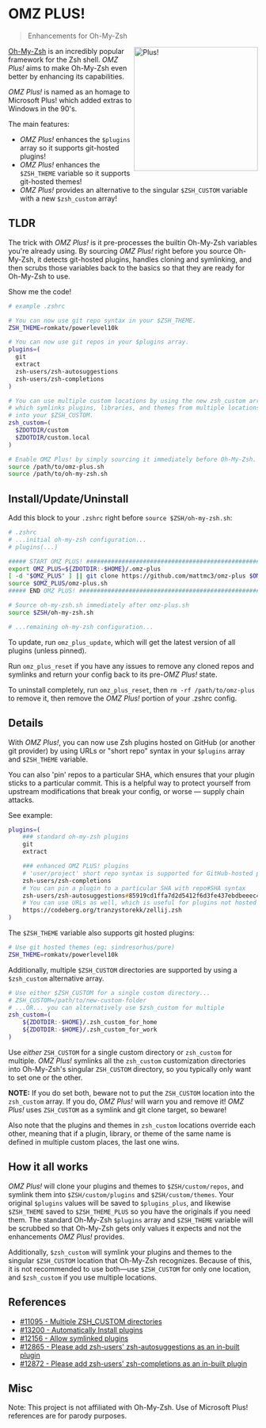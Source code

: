 # OMZ PLUS!

> Enhancements for Oh-My-Zsh

<img align="right" style="float: right;" width="250" alt="Plus!" src="https://github.com/user-attachments/assets/b834d42b-d6d9-4da9-ad7d-98d1b62e79f1" />

[Oh-My-Zsh][ohmyzsh] is an incredibly popular framework for the Zsh shell. _OMZ Plus!_
aims to make Oh-My-Zsh even better by enhancing its capabilities.

_OMZ Plus!_ is named as an homage to Microsoft Plus! which added extras to Windows in
the 90's.

The main features:

-   _OMZ Plus!_ enhances the `$plugins` array so it supports git-hosted plugins!
-   _OMZ Plus!_ enhances the `$ZSH_THEME` variable so it supports git-hosted themes!
-   _OMZ Plus!_ provides an alternative to the singular `$ZSH_CUSTOM` variable with a
    new `$zsh_custom` array!

## TLDR

The trick with _OMZ Plus!_ is it pre-processes the builtin Oh-My-Zsh variables
you're already using. By sourcing _OMZ Plus!_ right before you source Oh-My-Zsh, it
detects git-hosted plugins, handles cloning and symlinking, and then scrubs those
variables back to the basics so that they are ready for Oh-My-Zsh to use.

Show me the code!

```zsh
# example .zshrc

# You can now use git repo syntax in your $ZSH_THEME.
ZSH_THEME=romkatv/powerlevel10k

# You can now use git repos in your $plugins array.
plugins=(
  git
  extract
  zsh-users/zsh-autosuggestions
  zsh-users/zsh-completions
)

# You can use multiple custom locations by using the new zsh_custom array
# which symlinks plugins, libraries, and themes from multiple locations
# into your $ZSH_CUSTOM.
zsh_custom=(
  $ZDOTDIR/custom
  $ZDOTDIR/custom.local
)

# Enable OMZ Plus! by simply sourcing it immediately before Oh-My-Zsh.
source /path/to/omz-plus.sh
source /path/to/oh-my-zsh.sh
```

## Install/Update/Uninstall

Add this block to your `.zshrc` right before `source $ZSH/oh-my-zsh.sh`:

```zsh
# .zshrc
# ...initial oh-my-zsh configuration...
# plugins(...)

##### START OMZ PLUS! ##################################################################
export OMZ_PLUS=${ZDOTDIR:-$HOME}/.omz-plus
[ -d "$OMZ_PLUS" ] || git clone https://github.com/mattmc3/omz-plus $OMZ_PLUS
source $OMZ_PLUS/omz-plus.sh
##### END OMZ PLUS! ####################################################################

# Source oh-my-zsh.sh immediately after omz-plus.sh
source $ZSH/oh-my-zsh.sh

# ...remaining oh-my-zsh configuration...
```

To update, run `omz_plus_update`, which will get the latest version of all plugins
(unless pinned).

Run `omz_plus_reset` if you have any issues to remove any cloned repos and symlinks and return your config back to its pre-_OMZ Plus!_ state.

To uninstall completely, run `omz_plus_reset`, then `rm -rf /path/to/omz-plus` to
remove it, then remove the _OMZ Plus!_ portion of your .zshrc config.

## Details

With _OMZ Plus!_, you can now use Zsh plugins hosted on GitHub (or another git provider)
by using URLs or "short repo" syntax in your `$plugins` array and `$ZSH_THEME` variable.

You can also 'pin' repos to a particular SHA, which ensures that your plugin sticks to
a particular commit. This is a helpful way to protect yourself from upstream
modifications that break your config, or worse — supply chain attacks.

See example:

```zsh
plugins=(
    ### standard oh-my-zsh plugins
    git
    extract

    ### enhanced OMZ PLUS! plugins
    # 'user/project' short repo syntax is supported for GitHub-hosted plugins.
    zsh-users/zsh-completions
    # You can pin a plugin to a particular SHA with repo#SHA syntax
    zsh-users/zsh-autosuggestions#85919cd1ffa7d2d5412f6d3fe437ebdbeeec4fc5
    # You can use URLs as well, which is useful for plugins not hosted on GitHub.com
    https://codeberg.org/tranzystorekk/zellij.zsh
)
```

The `$ZSH_THEME` variable also supports git hosted plugins:

```zsh
# Use git hosted themes (eg: sindresorhus/pure)
ZSH_THEME=romkatv/powerlevel10k
```

Additionally, multiple `$ZSH_CUSTOM` directories are supported by using a `$zsh_custom`
alternative array.

```zsh
# Use either $ZSH_CUSTOM for a single custom directory...
# ZSH_CUSTOM=/path/to/new-custom-folder
# ...OR... you can alternatively use $zsh_custom for multiple
zsh_custom=(
    ${ZDOTDIR:-$HOME}/.zsh_custom_for_home
    ${ZDOTDIR:-$HOME}/.zsh_custom_for_work
)
```

Use _either_ `ZSH_CUSTOM` for a single custom directory or `zsh_custom` for multiple.
_OMZ Plus!_ symlinks all the `zsh_custom` customization directories into Oh-My-Zsh's
singular `ZSH_CUSTOM` directory, so you typically only want to set one or the other.

**NOTE:** If you do set both, beware not to put the `ZSH_CUSTOM` location into the
`zsh_custom` array. If you do, _OMZ Plus!_ will warn you and remove it! _OMZ Plus!_
uses `ZSH_CUSTOM` as a symlink and git clone target, so beware!

Also note that the plugins and themes in `zsh_custom` locations override each other,
meaning that if a plugin, library, or theme of the same name is defined in multiple
custom places, the last one wins.

## How it all works

_OMZ Plus!_ will clone your plugins and themes to `$ZSH/custom/repos`, and symlink them
into `$ZSH/custom/plugins` and `$ZSH/custom/themes`. Your original `$plugins` values
will be saved to `$plugins_plus`, and likewise `$ZSH_THEME` saved to `$ZSH_THEME_PLUS`
so you have the originals if you need them. The standard Oh-My-Zsh `$plugins` array and
`$ZSH_THEME` variable will be scrubbed so that Oh-My-Zsh gets only values it expects
and not the enhancements _OMZ Plus!_ provides.

Additionally, `$zsh_custom` will symlink your plugins and themes to the singular
`$ZSH_CUSTOM` location that Oh-My-Zsh recognizes. Because of this, it is not recommended
to use both—use `$ZSH_CUSTOM` for only one location, and `$zsh_custom` if you
use multiple locations.

## References

-   [#11095 - Multiple ZSH_CUSTOM directories](https://github.com/ohmyzsh/ohmyzsh/issues/11095)
-   [#13200 - Automatically Install plugins](https://github.com/ohmyzsh/ohmyzsh/issues/13200)
-   [#12156 - Allow symlinked plugins](https://github.com/ohmyzsh/ohmyzsh/issues/12156)
-   [#12865 - Please add zsh-users' zsh-autosuggestions as an in-built plugin](https://github.com/ohmyzsh/ohmyzsh/issues/12865)
-   [#12872 - Please add zsh-users' zsh-completions as an in-built plugin](https://github.com/ohmyzsh/ohmyzsh/issues/12872)

## Misc

Note: This project is not affiliated with Oh-My-Zsh. Use of Microsoft Plus! references
are for parody purposes.

[ohmyzsh]: https://github.com/ohmyzsh/ohmyzsh
[zsh-autosuggestions]: https://github.com/zsh-users/zsh-autosuggestions
[zsh-completions]: https://github.com/zsh-users/zsh-completions
[xdg_basedirs]: https://specifications.freedesktop.org/basedir-spec/latest/
